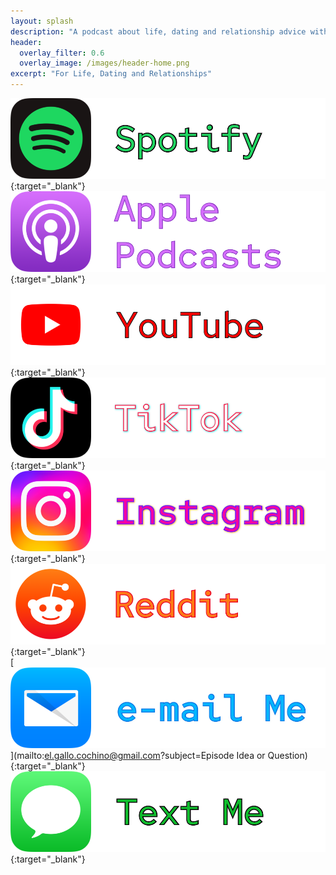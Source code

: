 ```yaml
---
layout: splash
description: "A podcast about life, dating and relationship advice with a kink twist"
header:
  overlay_filter: 0.6
  overlay_image: /images/header-home.png
excerpt: "For Life, Dating and Relationships"
---
```



[![Spotify](/images/btn-spotify.png)](https://open.spotify.com/show/3XjoipCU3QzeIaQAAQpBdW){:target="_blank"}
<br>
[![Apple](/images/btn-apple.png)](https://podcasts.apple.com/us/podcast/sucias-are-my-favorite/id1548173787){:target="_blank"}
<br>
[![YouTube](/images/btn-yt.png)](https://youtube.com/channel/UCgYSjBmIL3nkxBon4f0Gl_Q){:target="_blank"}
<br>
[![TikTok](/images/btn-tiktok.png)](https://www.tiktok.com/@sucias.are.my.favorite){:target="_blank"}
<br>
[![Intagram](/images/btn-ig.png)](https://instagram.com/sucias.are.my.favorite){:target="_blank"}
<br>
[![Reddit](/images/btn-reddit.png)](https://www.reddit.com/user/suciasaremyfavorite/comments/){:target="_blank"}
<br>
[![email](/images/btn-mail.png)](mailto:el.gallo.cochino@gmail.com?subject=Episode Idea or Question){:target="_blank"}
<br>
[![text](/images/btn-sms.png)](sms://12817667970){:target="_blank"}
